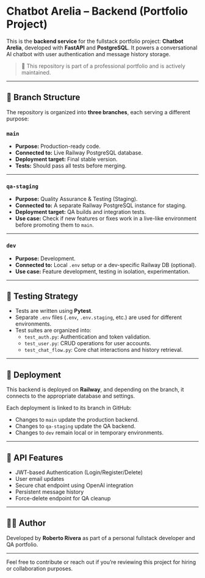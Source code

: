 # Chatbot Arelia – Backend (Portfolio Project)

This is the **backend service** for the fullstack portfolio project: **Chatbot Arelia**, developed with **FastAPI** and **PostgreSQL**. It powers a conversational AI chatbot with user authentication and message history storage.

> 📁 This repository is part of a professional portfolio and is actively maintained.

---

## 🔁 Branch Structure

The repository is organized into **three branches**, each serving a different purpose:

### `main`
- **Purpose:** Production-ready code.
- **Connected to:** Live Railway PostgreSQL database.
- **Deployment target:** Final stable version.
- **Tests:** Should pass all tests before merging.

---

### `qa-staging`
- **Purpose:** Quality Assurance & Testing (Staging).
- **Connected to:** A separate Railway PostgreSQL instance for staging.
- **Deployment target:** QA builds and integration tests.
- **Use case:** Check if new features or fixes work in a live-like environment before promoting them to `main`.

---

### `dev`
- **Purpose:** Development.
- **Connected to:** Local `.env` setup or a dev-specific Railway DB (optional).
- **Use case:** Feature development, testing in isolation, experimentation.

---

## 🧪 Testing Strategy

- Tests are written using **Pytest**.
- Separate `.env` files (`.env`, `.env.staging`, etc.) are used for different environments.
- Test suites are organized into:
  - `test_auth.py`: Authentication and token validation.
  - `test_user.py`: CRUD operations for user accounts.
  - `test_chat_flow.py`: Core chat interactions and history retrieval.

---

## 🚀 Deployment

This backend is deployed on **Railway**, and depending on the branch, it connects to the appropriate database and settings.

Each deployment is linked to its branch in GitHub:
- Changes to `main` update the production backend.
- Changes to `qa-staging` update the QA backend.
- Changes to `dev` remain local or in temporary environments.

---

## 🤖 API Features

- JWT-based Authentication (Login/Register/Delete)
- User email updates
- Secure chat endpoint using OpenAI integration
- Persistent message history
- Force-delete endpoint for QA cleanup

---

## 👨‍💻 Author

Developed by **Roberto Rivera** as part of a personal fullstack developer and QA portfolio.

---

Feel free to contribute or reach out if you’re reviewing this project for hiring or collaboration purposes.
